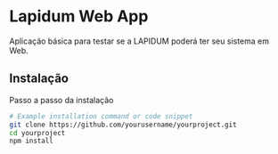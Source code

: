 # Lapidum Web App

Aplicação básica para testar se a LAPIDUM poderá ter seu sistema em Web.


## Instalação

Passo a passo da instalação

```bash
# Example installation command or code snippet
git clone https://github.com/yourusername/yourproject.git
cd yourproject
npm install
